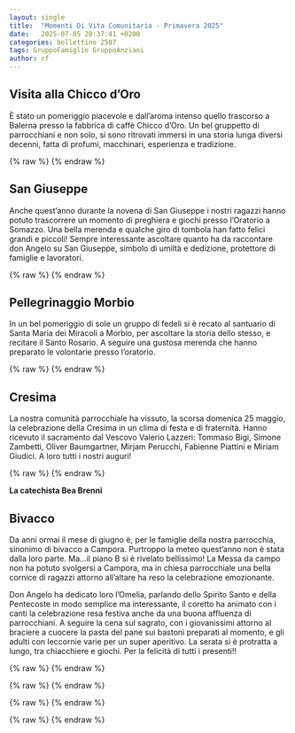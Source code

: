 ```yaml
---
layout: single
title:  "Momenti Di Vita Comunitaria - Primavera 2025"
date:   2025-07-05 20:37:41 +0200
categories: bollettino 2507
tags: GruppoFamiglie GruppoAnziani
author: cf
---
```



## Visita alla Chicco d’Oro

È stato un pomeriggio piacevole e dall’aroma intenso quello trascorso a Balerna presso la fabbrica di caffè Chicco d’Oro. Un bel gruppetto di parrocchiani e non solo, si sono ritrovati immersi in una storia lunga diversi decenni, fatta di profumi, macchinari, esperienza e tradizione. 



{% raw %}<img class="full"
     src="/assets/images/bollettino2507/chiccodoro.jpg"
     alt="">
{% endraw %}


## San Giuseppe

Anche quest’anno durante la novena di San Giuseppe i nostri ragazzi hanno potuto trascorrere un momento di preghiera e giochi presso l’Oratorio a Somazzo. Una bella merenda e qualche giro di tombola han fatto felici grandi e piccoli! Sempre interessante ascoltare quanto ha da raccontare don Angelo su San Giuseppe, simbolo di umiltà e dedizione, protettore di famiglie e lavoratori.


{% raw %}<img class="full"
     src="/assets/images/bollettino2507/sangiuseppe.jpg"
     alt="">
{% endraw %}


## Pellegrinaggio Morbio

In un bel pomeriggio di sole un gruppo di fedeli si è recato al santuario di Santa Maria dei Miracoli a Morbio, per ascoltare la storia dello stesso, e recitare il Santo Rosario. A seguire una gustosa merenda che hanno preparato le volontarie presso l’oratorio.



{% raw %}<img class="full"
     src="/assets/images/bollettino2507/morbio.jpg"
     alt="">
{% endraw %}


## Cresima

La nostra comunità parrocchiale ha vissuto, la scorsa domenica 25 maggio, la celebrazione della Cresima in un clima di festa e di fraternità. Hanno ricevuto il sacramento dal Vescovo Valerio Lazzeri:
Tommaso Bigi, Simone Zambetti, Oliver Baumgartner, Mirjam Perucchi, Fabienne Piattini e Miriam Giudici.
A loro tutti i nostri auguri!


{% raw %}<img class="full"
     src="/assets/images/bollettino2507/cresima.jpg"
     alt="">
{% endraw %}


__La catechista Bea Brenni__

## Bivacco

Da anni ormai il mese di giugno è, per le famiglie della nostra parrocchia, sinonimo di bivacco a Campora. Purtroppo la meteo quest’anno non è stata dalla loro parte. Ma…il piano B si è rivelato bellissimo! La Messa da campo non ha potuto svolgersi a Campora, ma in chiesa parrocchiale una bella cornice di ragazzi attorno all’altare ha reso la celebrazione emozionante.

Don Angelo ha dedicato loro l’Omelia, parlando dello Spirito Santo e della Pentecoste in modo semplice ma interessante, il coretto ha animato con i canti la celebrazione resa festiva anche da una buona affluenza di parrocchiani. A seguire la cena sul sagrato, con i giovanissimi attorno al braciere a cuocere la pasta del pane sui bastoni preparati al momento, e gli adulti con leccornie varie per un super aperitivo. La serata si è protratta a lungo, tra chiacchiere e giochi.
Per la felicità di tutti i presenti!!



{% raw %}<img class="full"
     src="/assets/images/bollettino2507/bivacco1.jpg"
     alt="">
{% endraw %}

{% raw %}<img class="full"
     src="/assets/images/bollettino2507/bivacco2.jpg"
     alt="">
{% endraw %}

{% raw %}<img class="full"
     src="/assets/images/bollettino2507/bivacco3.jpg"
     alt="">
{% endraw %}

{% raw %}<img class="full"
     src="/assets/images/bollettino2507/bivacco4.jpg"
     alt="">
{% endraw %}



